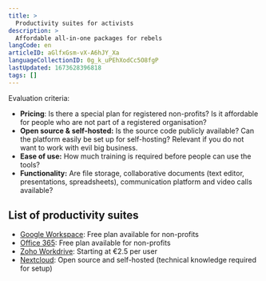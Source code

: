 ```yaml
---
title: >
  Productivity suites for activists
description: >
  Affordable all-in-one packages for rebels
langCode: en
articleID: aGlfxGsm-vX-A6hJY_Xa
languageCollectionID: 0g_k_uPEhXodCc5O8fgP
lastUpdated: 1673628396818
tags: []
---
```


Evaluation criteria:

-   **Pricing**: Is there a special plan for registered non-profits? Is it affordable for people who are not part of a registered organisation?
-   **Open source & self-hosted:** Is the source code publicly available? Can the platform easily be set up for self-hosting? Relevant if you do not want to work with evil big business.
-   **Ease of use:** How much training is required before people can use the tools?
-   **Functionality:** Are file storage, collaborative documents (text editor, presentations, spreadsheets), communication platform and video calls available?

## List of productivity suites

-   [Google Workspace](https://www.google.com/nonprofits/offerings/workspace/): Free plan available for non-profits
-   [Office 365](https://www.microsoft.com/en-us/microsoft-365/nonprofit/office-365-nonprofit): Free plan available for non-profits
-   [Zoho Workdrive](https://www.zoho.com/workdrive/): Starting at €2.5 per user
-   [Nextcloud](https://nextcloud.com): Open source and self-hosted (technical knowledge required for setup)